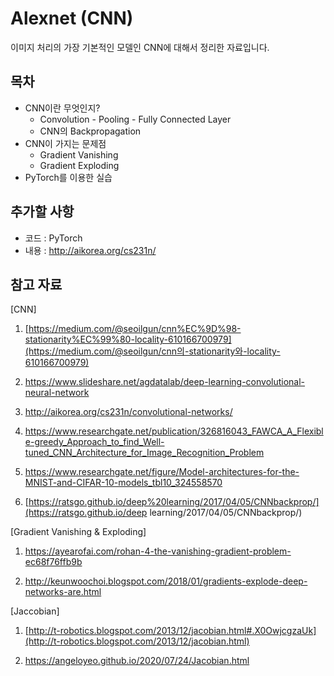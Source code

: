 # Alexnet (CNN)

이미지 처리의 가장 기본적인 모델인 CNN에 대해서 정리한 자료입니다. 

## 목차 

- CNN이란 무엇인지? 
  - Convolution - Pooling - Fully Connected Layer 
  - CNN의 Backpropagation 
- CNN이 가지는 문제점 
  - Gradient Vanishing 
  - Gradient Exploding 
- PyTorch를 이용한 실습 

## 추가할 사항

- 코드 : PyTorch 
- 내용 :  http://aikorea.org/cs231n/ 

## 참고 자료

[CNN]

1. [https://medium.com/@seoilgun/cnn%EC%9D%98-stationarity%EC%99%80-locality-610166700979](https://medium.com/@seoilgun/cnn의-stationarity와-locality-610166700979)

2. https://www.slideshare.net/agdatalab/deep-learning-convolutional-neural-network

3. http://aikorea.org/cs231n/convolutional-networks/

4. https://www.researchgate.net/publication/326816043_FAWCA_A_Flexible-greedy_Approach_to_find_Well-tuned_CNN_Architecture_for_Image_Recognition_Problem

5. https://www.researchgate.net/figure/Model-architectures-for-the-MNIST-and-CIFAR-10-models_tbl10_324558570

6. [https://ratsgo.github.io/deep%20learning/2017/04/05/CNNbackprop/](https://ratsgo.github.io/deep learning/2017/04/05/CNNbackprop/)

[Gradient Vanishing & Exploding] 

1. https://ayearofai.com/rohan-4-the-vanishing-gradient-problem-ec68f76ffb9b

2. http://keunwoochoi.blogspot.com/2018/01/gradients-explode-deep-networks-are.html

[Jaccobian] 

1. [http://t-robotics.blogspot.com/2013/12/jacobian.html#.X0OwjcgzaUk](http://t-robotics.blogspot.com/2013/12/jacobian.html)

2. https://angeloyeo.github.io/2020/07/24/Jacobian.html
